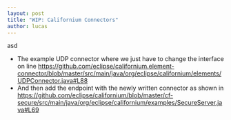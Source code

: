 ```yaml
---
layout: post
title: "WIP: Californium Connectors"
author: lucas
---
```


asd

* The example UDP connector where we just have to change the interface on line https://github.com/eclipse/californium.element-connector/blob/master/src/main/java/org/eclipse/californium/elements/UDPConnector.java#L88
* And then add the endpoint with the newly written connector as shown in https://github.com/eclipse/californium/blob/master/cf-secure/src/main/java/org/eclipse/californium/examples/SecureServer.java#L69
